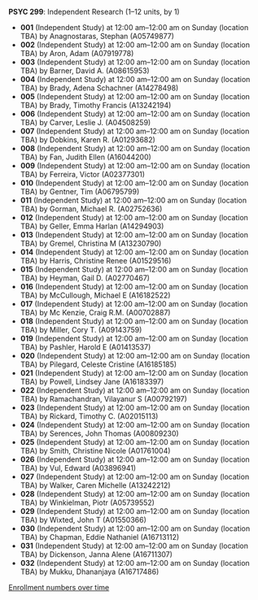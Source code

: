 **PSYC 299**: Independent Research (1–12 units, by 1)

- **001** (Independent Study) at 12:00 am–12:00 am on Sunday (location TBA) by Anagnostaras, Stephan (A05749877)
- **002** (Independent Study) at 12:00 am–12:00 am on Sunday (location TBA) by Aron, Adam (A07919778)
- **003** (Independent Study) at 12:00 am–12:00 am on Sunday (location TBA) by Barner, David A. (A08615953)
- **004** (Independent Study) at 12:00 am–12:00 am on Sunday (location TBA) by Brady, Adena Schachner (A14278498)
- **005** (Independent Study) at 12:00 am–12:00 am on Sunday (location TBA) by Brady, Timothy Francis (A13242194)
- **006** (Independent Study) at 12:00 am–12:00 am on Sunday (location TBA) by Carver, Leslie J. (A04508259)
- **007** (Independent Study) at 12:00 am–12:00 am on Sunday (location TBA) by Dobkins, Karen R. (A01293682)
- **008** (Independent Study) at 12:00 am–12:00 am on Sunday (location TBA) by Fan, Judith Ellen (A16044200)
- **009** (Independent Study) at 12:00 am–12:00 am on Sunday (location TBA) by Ferreira, Victor (A02377301)
- **010** (Independent Study) at 12:00 am–12:00 am on Sunday (location TBA) by Gentner, Tim (A06795799)
- **011** (Independent Study) at 12:00 am–12:00 am on Sunday (location TBA) by Gorman, Michael R. (A02752636)
- **012** (Independent Study) at 12:00 am–12:00 am on Sunday (location TBA) by Geller, Emma Harlan (A14294903)
- **013** (Independent Study) at 12:00 am–12:00 am on Sunday (location TBA) by Gremel, Christina M (A13230790)
- **014** (Independent Study) at 12:00 am–12:00 am on Sunday (location TBA) by Harris, Christine Renee (A01529516)
- **015** (Independent Study) at 12:00 am–12:00 am on Sunday (location TBA) by Heyman, Gail D. (A02770467)
- **016** (Independent Study) at 12:00 am–12:00 am on Sunday (location TBA) by McCullough, Michael E (A16182522)
- **017** (Independent Study) at 12:00 am–12:00 am on Sunday (location TBA) by Mc Kenzie, Craig R.M. (A00702887)
- **018** (Independent Study) at 12:00 am–12:00 am on Sunday (location TBA) by Miller, Cory T. (A09143759)
- **019** (Independent Study) at 12:00 am–12:00 am on Sunday (location TBA) by Pashler, Harold E (A01413537)
- **020** (Independent Study) at 12:00 am–12:00 am on Sunday (location TBA) by Pilegard, Celeste Cristine (A16185185)
- **021** (Independent Study) at 12:00 am–12:00 am on Sunday (location TBA) by Powell, Lindsey Jane (A16183397)
- **022** (Independent Study) at 12:00 am–12:00 am on Sunday (location TBA) by Ramachandran, Vilayanur S (A00792197)
- **023** (Independent Study) at 12:00 am–12:00 am on Sunday (location TBA) by Rickard, Timothy C. (A02015113)
- **024** (Independent Study) at 12:00 am–12:00 am on Sunday (location TBA) by Serences, John Thomas (A00809230)
- **025** (Independent Study) at 12:00 am–12:00 am on Sunday (location TBA) by Smith, Christine Nicole (A01761004)
- **026** (Independent Study) at 12:00 am–12:00 am on Sunday (location TBA) by Vul, Edward (A03896941)
- **027** (Independent Study) at 12:00 am–12:00 am on Sunday (location TBA) by Walker, Caren Michelle (A13242212)
- **028** (Independent Study) at 12:00 am–12:00 am on Sunday (location TBA) by Winkielman, Piotr (A05739552)
- **029** (Independent Study) at 12:00 am–12:00 am on Sunday (location TBA) by Wixted, John T (A01550366)
- **030** (Independent Study) at 12:00 am–12:00 am on Sunday (location TBA) by Chapman, Eddie Nathaniel (A16713112)
- **031** (Independent Study) at 12:00 am–12:00 am on Sunday (location TBA) by Dickenson, Janna Alene (A16711307)
- **032** (Independent Study) at 12:00 am–12:00 am on Sunday (location TBA) by Mukku, Dhananjaya (A16717486)

[Enrollment numbers over time](./PSYC299.tsv)
